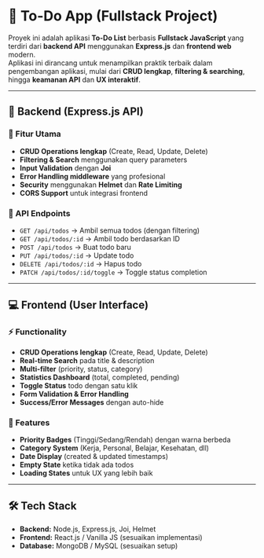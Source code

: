# 📝 To-Do App (Fullstack Project)

Proyek ini adalah aplikasi **To-Do List** berbasis **Fullstack JavaScript** yang terdiri dari **backend API** menggunakan **Express.js** dan **frontend web** modern.  
Aplikasi ini dirancang untuk menampilkan praktik terbaik dalam pengembangan aplikasi, mulai dari **CRUD lengkap**, **filtering & searching**, hingga **keamanan API** dan **UX interaktif**.  

---

## 🚀 Backend (Express.js API)

### 🔑 Fitur Utama
- **CRUD Operations lengkap** (Create, Read, Update, Delete)  
- **Filtering & Search** menggunakan query parameters  
- **Input Validation** dengan **Joi**  
- **Error Handling middleware** yang profesional  
- **Security** menggunakan **Helmet** dan **Rate Limiting**  
- **CORS Support** untuk integrasi frontend  

### 📌 API Endpoints
- `GET /api/todos` → Ambil semua todos (dengan filtering)  
- `GET /api/todos/:id` → Ambil todo berdasarkan ID  
- `POST /api/todos` → Buat todo baru  
- `PUT /api/todos/:id` → Update todo  
- `DELETE /api/todos/:id` → Hapus todo  
- `PATCH /api/todos/:id/toggle` → Toggle status completion  

---

## 💻 Frontend (User Interface)

### ⚡ Functionality
- **CRUD Operations lengkap** (Create, Read, Update, Delete)  
- **Real-time Search** pada title & description  
- **Multi-filter** (priority, status, category)  
- **Statistics Dashboard** (total, completed, pending)  
- **Toggle Status** todo dengan satu klik  
- **Form Validation & Error Handling**  
- **Success/Error Messages** dengan auto-hide  

### 🎨 Features
- **Priority Badges** (Tinggi/Sedang/Rendah) dengan warna berbeda  
- **Category System** (Kerja, Personal, Belajar, Kesehatan, dll)  
- **Date Display** (created & updated timestamps)  
- **Empty State** ketika tidak ada todos  
- **Loading States** untuk UX yang lebih baik  

---

## 🛠️ Tech Stack
- **Backend:** Node.js, Express.js, Joi, Helmet  
- **Frontend:** React.js / Vanilla JS (sesuaikan implementasi)  
- **Database:** MongoDB / MySQL (sesuaikan setup)  
